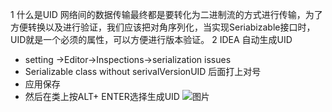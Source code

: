 1 什么是UID
网络间的数据传输最终都是要转化为二进制流的方式进行传输，为了方便转换以及进行验证，我们应该把对角序列化，当实现Seriabizable接口时，UID就是一个必须的属性，可以方便进行版本验证。
2 IDEA 自动生成UID
- setting ->Editor->Inspections->serialization issues
- Serializable class without serivalVersionUID 后面打上对号
- 应用保存
- 然后在类上按ALT+ ENTER选择生成UID
![图片](https://www.cnblogs.com/images/cnblogs_com/ants_double/1413361/o_uid.jpg)